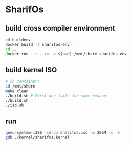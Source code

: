 # SharifOs
## build cross compiler environment
```bash
cd buildenv
docker build -t sharifos-env .
cd ..
docker run -it --rm -v $(pwd):/mnt/share sharifos-env
```
## build kernel ISO
```bash
# in container!
cd /mnt/share
make clean
./build.sh # First one fails for some reason
./build.sh
./iso.sh

```
## run 
```bash
qemu-system-i386 -cdrom sharifos.iso -m 256M -s -S
gdb ./kernel/sharifos.kernel
```